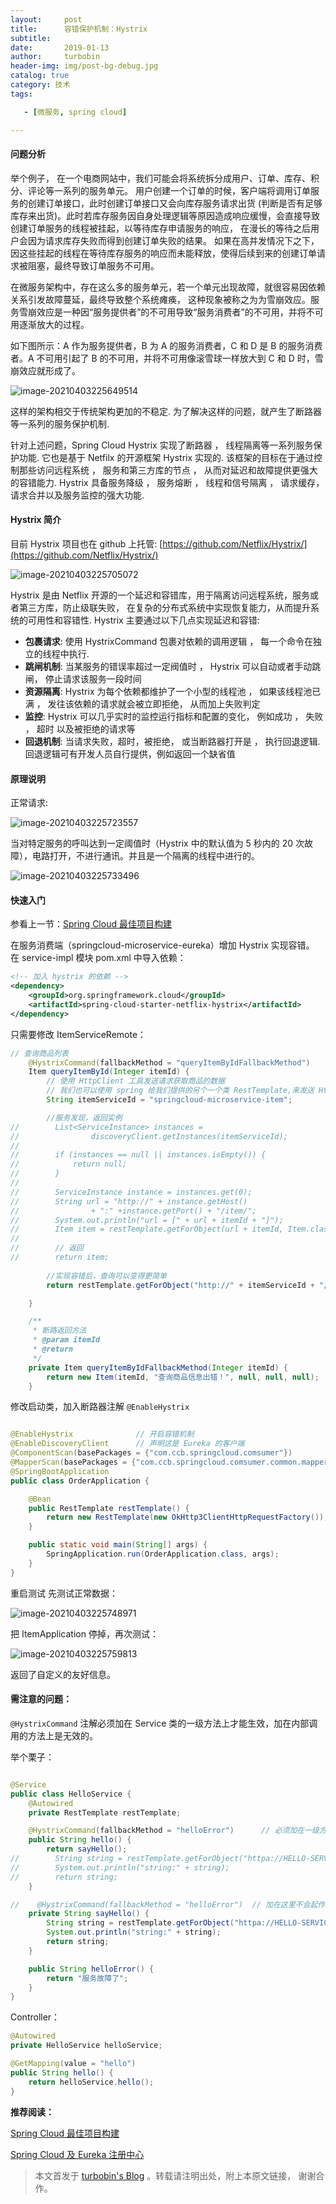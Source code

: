 ```yaml
---
layout:     post
title:      容错保护机制：Hystrix
subtitle:   
date:       2019-01-13
author:     turbobin
header-img: img/post-bg-debug.jpg
catalog: true
category: 技术
tags:

   - [微服务, spring cloud]

---
```


#### 问题分析
举个例子， 在一个电商网站中，我们可能会将系统拆分成用户、订单、库存、积分、评论等一系列的服务单元。 用户创建一个订单的时候，客户端将调用订单服务的创建订单接口，此时创建订单接口又会向库存服务请求出货 (判断是否有足够库存来出货)。此时若库存服务因自身处理逻辑等原因造成响应缓慢，会直接导致创建订单服务的线程被挂起，以等待库存申请服务的响应， 在漫长的等待之后用户会因为请求库存失败而得到创建订单失败的结果。 如果在高并发情况下之下， 因这些挂起的线程在等待库存服务的响应而未能释放，使得后续到来的创建订单请求被阻塞，最终导致订单服务不可用。

在微服务架构中，存在这么多的服务单元，若一个单元出现故障，就很容易因依赖关系引发故障蔓延，最终导致整个系统瘫痪， 这种现象被称之为为雪崩效应。服务雪崩效应是一种因“服务提供者”的不可用导致“服务消费者”的不可用，并将不可用逐渐放大的过程。

如下图所示：A 作为服务提供者，B 为 A 的服务消费者，C 和 D 是 B 的服务消费者。A 不可用引起了 B 的不可用，并将不可用像滚雪球一样放大到 C 和 D 时，雪崩效应就形成了。

![image-20210403225649514](https://github.com/turbobin-cao/images/raw/main/image-20210403225649514.png)

这样的架构相交于传统架构更加的不稳定. 为了解决这样的问题，就产生了断路器等一系列的服务保护机制.

针对上述问题，Spring Cloud Hystrix 实现了断路器 ， 线程隔离等一系列服务保护功能. 它也是基于 Netfilx 的开源框架 Hystrix 实现的. 该框架的目标在于通过控制那些访问远程系统 ， 服务和第三方库的节点 ， 从而对延迟和故障提供更强大的容错能力. Hystrix 具备服务降级 ， 服务熔断 ， 线程和信号隔离 ， 请求缓存， 请求合并以及服务监控的强大功能.

#### Hystrix 简介
目前 Hystrix 项目也在 github 上托管: [https://github.com/Netflix/Hystrix/](https://github.com/Netflix/Hystrix/)

![image-20210403225705072](https://github.com/turbobin-cao/images/raw/main/image-20210403225705072.png)

Hystrix 是由 Netflix 开源的一个延迟和容错库，用于隔离访问远程系统，服务或者第三方库，防止级联失败， 在复杂的分布式系统中实现恢复能力，从而提升系统的可用性和容错性. Hystrix 主要通过以下几点实现延迟和容错:

* **包裹请求**: 使用 HystrixCommand 包裹对依赖的调用逻辑 ， 每一个命令在独立的线程中执行. 
* **跳闸机制**: 当某服务的错误率超过一定阀值时 ， Hystrix 可以自动或者手动跳闸， 停止请求该服务一段时间
* **资源隔离**:  Hystrix 为每个依赖都维护了一个小型的线程池 ， 如果该线程池已满 ， 发往该依赖的请求就会被立即拒绝， 从而加上失败判定
* **监控**: Hystrix 可以几乎实时的监控运行指标和配置的变化， 例如成功 ， 失败 ， 超时 以及被拒绝的请求等
* **回退机制**: 当请求失败，超时，被拒绝， 或当断路器打开是 ， 执行回退逻辑. 回退逻辑可有开发人员自行提供，例如返回一个缺省值

#### 原理说明
正常请求:

![image-20210403225723557](https://github.com/turbobin-cao/images/raw/main/image-20210403225723557.png)

当对特定服务的呼叫达到一定阈值时（Hystrix 中的默认值为 5 秒内的 20 次故障），电路打开，不进行通讯。并且是一个隔离的线程中进行的。

![image-20210403225733496](https://github.com/turbobin-cao/images/raw/main/image-20210403225733496.png)

#### 快速入门

参看上一节：[Spring Cloud 最佳项目构建](https://turbobin.github.io/2019/01/10/best-springcloud-practice/)

在服务消费端（springcloud-microservice-eureka）增加 Hystrix 实现容错。
在 service-impl 模块 pom.xml 中导入依赖：

```xml
<!-- 加入 hystrix 的依赖 -->
<dependency>
    <groupId>org.springframework.cloud</groupId>
    <artifactId>spring-cloud-starter-netflix-hystrix</artifactId>
</dependency>

```
只需要修改 ItemServiceRemote：

```java
// 查询商品列表
    @HystrixCommand(fallbackMethod = "queryItemByIdFallbackMethod")    // 进行容错处理
    Item queryItemById(Integer itemId) {
        // 使用 HttpClient 工具发送请求获取商品的数据
        // 我们也可以使用 spring 给我们提供的另个一个类 RestTemplate,来发送 Http 请求
        String itemServiceId = "springcloud-microservice-item";

        //服务发现，返回实例
//        List<ServiceInstance> instances =
//                discoveryClient.getInstances(itemServiceId);
//
//        if (instances == null || instances.isEmpty()) {
//            return null;
//        }
//
//        ServiceInstance instance = instances.get(0);
//        String url = "http://" + instance.getHost()
//                + ":" +instance.getPort() + "/item/";
//        System.out.println("url = [" + url + itemId + "]");
//        Item item = restTemplate.getForObject(url + itemId, Item.class);
//
//        // 返回
//        return item;
        
        //实现容错后，查询可以变得更简单
        return restTemplate.getForObject("http://" + itemServiceId + "/item/" + itemId, Item.class);

    }

    /**
     * 断路返回方法
     * @param itemId
     * @return
     */
    private Item queryItemByIdFallbackMethod(Integer itemId) {
        return new Item(itemId, "查询商品信息出错！", null, null, null);
    }

```
修改启动类，加入断路器注解 `@EnableHystrix`
```java

@EnableHystrix              // 开启容错机制
@EnableDiscoveryClient      // 声明这是 Eureka 的客户端
@ComponentScan(basePackages = {"com.ccb.springcloud.comsumer"})
@MapperScan(basePackages = {"com.ccb.springcloud.comsumer.common.mapper"})
@SpringBootApplication
public class OrderApplication {

    @Bean
    public RestTemplate restTemplate() {
        return new RestTemplate(new OkHttp3ClientHttpRequestFactory());
    }

    public static void main(String[] args) {
        SpringApplication.run(OrderApplication.class, args);
    }
}

```
重启测试
先测试正常数据：

![image-20210403225748971](https://github.com/turbobin-cao/images/raw/main/image-20210403225748971.png)

把 ItemApplication 停掉，再次测试：

![image-20210403225759813](https://github.com/turbobin-cao/images/raw/main/image-20210403225759813.png)

返回了自定义的友好信息。

#### 需注意的问题：
`@HystrixCommand` 注解必须加在 Service 类的一级方法上才能生效，加在内部调用的方法上是无效的。

举个栗子：

```java

@Service
public class HelloService {
    @Autowired
    private RestTemplate restTemplate;

    @HystrixCommand(fallbackMethod = "helloError")      // 必须加在一级方法上
    public String hello() {
        return sayHello();
//        String string = restTemplate.getForObject("httpa://HELLO-SERVICE/hello", String.class);
//        System.out.println("string:" + string);
//        return string;
    }

//    @HystrixCommand(fallbackMethod = "helloError")  // 加在这里不会起作用
    private String sayHello() {
        String string = restTemplate.getForObject("httpa://HELLO-SERVICE/hello", String.class);
        System.out.println("string:" + string);
        return string;
    }

    public String helloError() {
        return "服务故障了";
    }
}

```
Controller：

```java
@Autowired
private HelloService helloService;

@GetMapping(value = "hello")
public String hello() {
    return helloService.hello();
}
```



**推荐阅读：**

[Spring Cloud 最佳项目构建 ](https://turbobin.github.io/2019/01/10/best-springcloud-practice/)

[Spring Cloud 及 Eureka 注册中心](https://turbobin.github.io/2019/01/07/springcloud-and-eureka/)



> 本文首发于 [turbobin's Blog](https://turbobin.github.io/) 。转载请注明出处，附上本原文链接， 谢谢合作。
